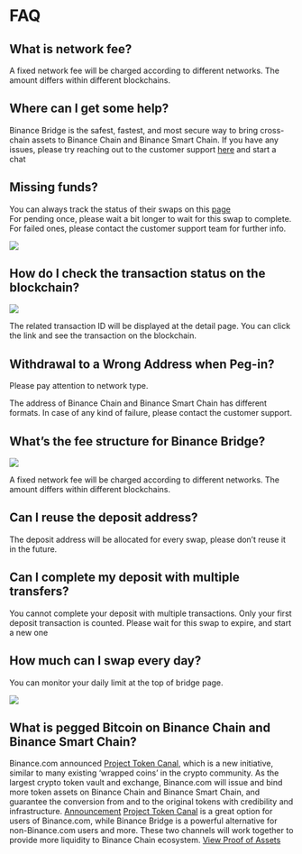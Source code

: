 # FAQ

## What is network fee? <a id="what-is-network-fee"></a>

A fixed network fee will be charged according to different networks. The amount differs within different blockchains.

## Where can I get some help? <a id="where-can-i-get-some-help"></a>

Binance Bridge is the safest, fastest, and most secure way to bring cross-chain assets to Binance Chain and Binance Smart Chain. If you have any issues, please try reaching out to the customer support [here](https://www.binance.com/en/support) and start a chat

## Missing funds? <a id="missing-funds"></a>

You can always track the status of their swaps on this [page](https://www.binance.org/en/bridge/history)​  
For pending once, please wait a bit longer to wait for this swap to complete.  
For failed ones, please contact the customer support team for further info.

![](https://lh3.googleusercontent.com/wd62ZMGqxH95ZRKS_YqwEl8hUwAFE22EBOu-RpJpcMgcLd_9luz5XMIHoQ956b8xE40aKHf7SoOwPZeFHuKZQkqFX9BIDldQiaTE4G8aTeMUSoVXd126byggTds1xYjmoITxPPUk)

## How do I check the transaction status on the blockchain? <a id="how-do-i-check-the-transaction-status-on-the-blockchain"></a>

![](https://lh4.googleusercontent.com/bThRng4Z2eyYx1D-4vFkWw9qDsnziBA8O_0OOzlAqx-1RiU102PlPkjqH9vB0cTWSU76p13qS5UvWfNx9BCR6Hwj02vhzmQoasUm0aMs5yKxhKvdA_orujMOsmIfs79Noj0YCRhd)

The related transaction ID will be displayed at the detail page. You can click the link and see the transaction on the blockchain.

## Withdrawal to a Wrong Address when Peg-in? <a id="withdrawal-to-a-wrong-address-when-peg-in"></a>

Please pay attention to network type.

The address of Binance Chain and Binance Smart Chain has different formats. In case of any kind of failure, please contact the customer support.

## What’s the fee structure for Binance Bridge? <a id="whats-the-fee-structure-for-binance-bridge"></a>

![](https://lh6.googleusercontent.com/D7dFQqiirD0h2l4NcwbNv8mX_wlcRnyHII9wzBbjBmKMT09Kth-_uS1h4ALkxQ7XqfY783hJIdhy-aRAuMBKLsYXT8a53O6c9BwKjd5TW4fVD-glq-j7E4WTaR5gV4xNru2b7eVe)

A fixed network fee will be charged according to different networks. The amount differs within different blockchains.

## Can I reuse the deposit address? <a id="can-i-reuse-the-deposit-address"></a>

The deposit address will be allocated for every swap, please don’t reuse it in the future.

## Can I complete my deposit with multiple transfers? <a id="can-i-complete-my-deposit-with-multiple-transfers"></a>

You cannot complete your deposit with multiple transactions. Only your first deposit transaction is counted. Please wait for this swap to expire, and start a new one

## How much can I swap every day? <a id="how-much-can-i-swap-every-day"></a>

You can monitor your daily limit at the top of bridge page.

![](https://lh6.googleusercontent.com/pOOuf2k00u7XVs62m0liG_MrHCtL15Fo1-S_KyEofFII8QN7bs1UYCVEiMcFWV294k2hV06hyd6cm6OXbej8aqov8_sF8F5IA5ig7E_R1Pl-OO_MnG44yuXgstUEQfd7c2C2KXtV)

## What is pegged Bitcoin on Binance Chain and Binance Smart Chain? <a id="what-is-pegged-bitcoin-on-binance-chain-and-binance-smart-chain"></a>

Binance.com announced [Project Token Canal](https://www.binance.org/en/blog/binance-presents-project-token-canal-2/), which is a new initiative, similar to many existing ‘wrapped coins’ in the crypto community. As the largest crypto token vault and exchange, Binance.com will issue and bind more token assets on Binance Chain and Binance Smart Chain, and guarantee the conversion from and to the original tokens with credibility and infrastructure. [Announcement](https://www.binance.com/en/support/articles/daca7c991d5f4c45a4d1083f70912515) [Project Token Canal](https://www.binance.org/en/blog/binance-presents-project-token-canal-2/) is a great option for users of Binance.com, while Binance Bridge is a powerful alternative for non-Binance.com users and more. These two channels will work together to provide more liquidity to Binance Chain ecosystem. [View Proof of Assets](https://www.binance.org/en/assets-proof)

## 

